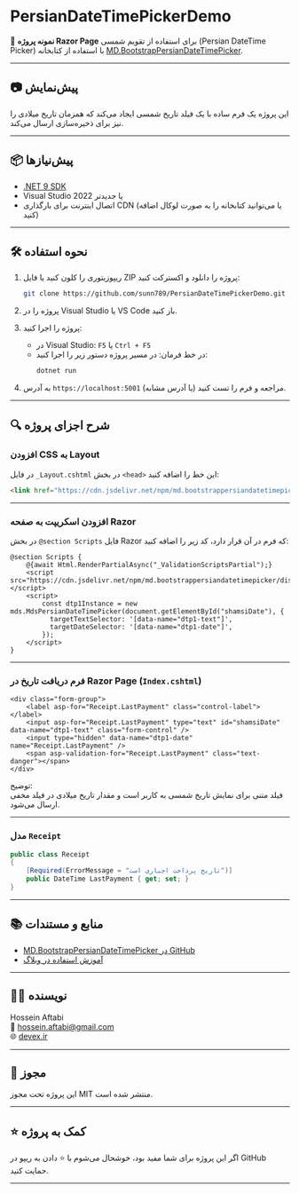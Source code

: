 
# PersianDateTimePickerDemo

🎯 **نمونه پروژه Razor Page** برای استفاده از تقویم شمسی (Persian DateTime Picker) با استفاده از کتابخانه [MD.BootstrapPersianDateTimePicker](https://github.com/Mds92/MD.BootstrapPersianDateTimePicker).

---

## 📷 پیش‌نمایش

این پروژه یک فرم ساده با یک فیلد تاریخ شمسی ایجاد می‌کند که همزمان تاریخ میلادی را نیز برای ذخیره‌سازی ارسال می‌کند.

---

## 📦 پیش‌نیازها

- [.NET 9 SDK](https://dotnet.microsoft.com/en-us/download/dotnet/9.0)  
- Visual Studio 2022 یا جدیدتر  
- اتصال اینترنت برای بارگذاری CDN (یا می‌توانید کتابخانه را به صورت لوکال اضافه کنید)

---

## 🛠️ نحوه استفاده

1. ریپوزیتوری را کلون کنید یا فایل ZIP پروژه را دانلود و اکسترکت کنید:

   ```bash
   git clone https://github.com/sunn789/PersianDateTimePickerDemo.git
   ```

2. پروژه را در Visual Studio یا VS Code باز کنید.

3. پروژه را اجرا کنید:

   - در Visual Studio: `F5` یا `Ctrl + F5`
   - در خط فرمان: در مسیر پروژه دستور زیر را اجرا کنید:
     ```bash
     dotnet run
     ```

4. به آدرس `https://localhost:5001` (یا آدرس مشابه) مراجعه و فرم را تست کنید.

---

## 🔍 شرح اجزای پروژه

### افزودن CSS به Layout

در فایل `_Layout.cshtml` در بخش `<head>` این خط را اضافه کنید:

```html
<link href="https://cdn.jsdelivr.net/npm/md.bootstrappersiandatetimepicker/dist/mds.bs.datetimepicker.style.css" rel="stylesheet" />
```

---

### افزودن اسکریپت به صفحه Razor

در بخش `@section Scripts` فایل Razor که فرم در آن قرار دارد، کد زیر را اضافه کنید:

```cshtml
@section Scripts {
    @{await Html.RenderPartialAsync("_ValidationScriptsPartial");}
    <script src="https://cdn.jsdelivr.net/npm/md.bootstrappersiandatetimepicker/dist/mds.bs.datetimepicker.js"></script>
    <script>
        const dtp1Instance = new mds.MdsPersianDateTimePicker(document.getElementById("shamsiDate"), {
          targetTextSelector: '[data-name="dtp1-text"]',
          targetDateSelector: '[data-name="dtp1-date"]',
        });
    </script>
}
```

---

### فرم دریافت تاریخ در Razor Page (`Index.cshtml`)

```cshtml
<div class="form-group">
    <label asp-for="Receipt.LastPayment" class="control-label"></label>
    <input asp-for="Receipt.LastPayment" type="text" id="shamsiDate" data-name="dtp1-text" class="form-control" />
    <input type="hidden" data-name="dtp1-date" name="Receipt.LastPayment" />
    <span asp-validation-for="Receipt.LastPayment" class="text-danger"></span>
</div>
```

توضیح:  
فیلد متنی برای نمایش تاریخ شمسی به کاربر است و مقدار تاریخ میلادی در فیلد مخفی ارسال می‌شود.

---

### مدل `Receipt`

```csharp
public class Receipt
{
    [Required(ErrorMessage = "تاریخ پرداخت اجباری است")]
    public DateTime LastPayment { get; set; }
}
```

---

## 📚 منابع و مستندات

- [MD.BootstrapPersianDateTimePicker در GitHub](https://github.com/Mds92/MD.BootstrapPersianDateTimePicker)  
- [آموزش استفاده در وبلاگ](https://devex.ir/PostDetails/Post/13236/%DA%86%DA%AF%D9%88%D9%86%D9%87-%D8%A7%D8%B2-datetimepicker-%D9%81%D8%A7%D8%B1%D8%B3%DB%8C-%D8%A7%D8%B2%D8%AA%D9%81%D8%A7%D8%AF%D9%87-%DA%A9%D9%86%DB%8C%D9%85)

---

## 🧑‍💻 نویسنده

Hossein Aftabi  
📧 [hossein.aftabi@gmail.com](mailto:hossein.aftabi@gmail.com)  
🌐 [devex.ir](http://devex.ir)

---

## 📄 مجوز

این پروژه تحت مجوز MIT منتشر شده است.

---

## ⭐ کمک به پروژه

اگر این پروژه برای شما مفید بود، خوشحال می‌شوم با ⭐ دادن به ریپو در GitHub حمایت کنید.

---
